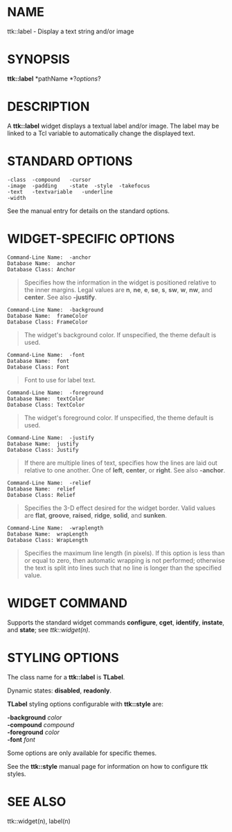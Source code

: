 # NAME

ttk::label - Display a text string and/or image

# SYNOPSIS

**ttk::label** *pathName *?*options*?

# DESCRIPTION

A **ttk::label** widget displays a textual label and/or image. The label
may be linked to a Tcl variable to automatically change the displayed
text.

# STANDARD OPTIONS

    -class	-compound	-cursor
    -image	-padding	-state	-style	-takefocus
    -text	-textvariable	-underline
    -width

See the manual entry for details on the standard options.

# WIDGET-SPECIFIC OPTIONS

    Command-Line Name:	-anchor
    Database Name:	anchor
    Database Class:	Anchor

> Specifies how the information in the widget is positioned relative to
> the inner margins. Legal values are **n**, **ne**, **e**, **se**,
> **s**, **sw**, **w**, **nw**, and **center**. See also **-justify**.

    Command-Line Name:	-background
    Database Name:	frameColor
    Database Class:	FrameColor

> The widget\'s background color. If unspecified, the theme default is
> used.

    Command-Line Name:	-font
    Database Name:	font
    Database Class:	Font

> Font to use for label text.

    Command-Line Name:	-foreground
    Database Name:	textColor
    Database Class:	TextColor

> The widget\'s foreground color. If unspecified, the theme default is
> used.

    Command-Line Name:	-justify
    Database Name:	justify
    Database Class:	Justify

> If there are multiple lines of text, specifies how the lines are laid
> out relative to one another. One of **left**, **center**, or
> **right**. See also **-anchor**.

    Command-Line Name:	-relief
    Database Name:	relief
    Database Class:	Relief

> Specifies the 3-D effect desired for the widget border. Valid values
> are **flat**, **groove**, **raised**, **ridge**, **solid**, and
> **sunken**.

    Command-Line Name:	-wraplength
    Database Name:	wrapLength
    Database Class:	WrapLength

> Specifies the maximum line length (in pixels). If this option is less
> than or equal to zero, then automatic wrapping is not performed;
> otherwise the text is split into lines such that no line is longer
> than the specified value.

# WIDGET COMMAND

Supports the standard widget commands **configure**, **cget**,
**identify**, **instate**, and **state**; see *ttk::widget(n)*.

# STYLING OPTIONS

The class name for a **ttk::label** is **TLabel**.

Dynamic states: **disabled**, **readonly**.

**TLabel** styling options configurable with **ttk::style** are:

**-background** *color*\
**-compound** *compound*\
**-foreground** *color*\
**-font** *font*

Some options are only available for specific themes.

See the **ttk::style** manual page for information on how to configure
ttk styles.

# SEE ALSO

ttk::widget(n), label(n)

<!---
Copyright (c) 2004 Joe Englis
-->

